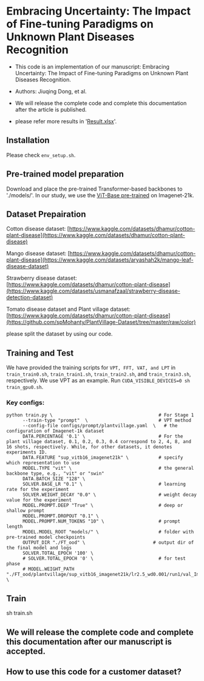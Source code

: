 # Embracing Uncertainty: The Impact of Fine-tuning Paradigms on Unknown Plant Diseases Recognition

* This code is an implementation of our manuscript: Embracing Uncertainty: The Impact of Fine-tuning Paradigms on Unknown Plant Diseases Recognition.

* Authors: Jiuqing Dong, et al.
* We will release the complete code and complete this documentation after the article is published.
* please refer more results in '[Result.xlsx](https://github.com/JiuqingDong/PDOOD/blob/main/Result.xlsx)'.

## Installation

Please check `env_setup.sh`.


## Pre-trained model preparation

Download and place the pre-trained Transformer-based backbones to './models/'. In our study, we use the [ViT-Base pre-trained](https://drive.google.com/file/d/11KuAkntDTPPcq4h4JwSjbDebNgVkgceA/view?usp=drive_link) on Imagenet-21k.

## Dataset Prepairation

  Cotton disease dataset: [https://www.kaggle.com/datasets/dhamur/cotton-plant-disease](https://www.kaggle.com/datasets/dhamur/cotton-plant-disease)
  
  Mango disease dataset: [https://www.kaggle.com/datasets/dhamur/cotton-plant-disease](https://www.kaggle.com/datasets/aryashah2k/mango-leaf-disease-dataset)
  
  Strawberry disease dataset: [https://www.kaggle.com/datasets/dhamur/cotton-plant-disease](https://www.kaggle.com/datasets/usmanafzaal/strawberry-disease-detection-dataset)
  
  Tomato disease dataset and Plant village dataset: [https://www.kaggle.com/datasets/dhamur/cotton-plant-disease](https://github.com/spMohanty/PlantVillage-Dataset/tree/master/raw/color)

please split the dataset by using our code.

## Training and Test
  We have provided the training scripts for `VPT, FFT, VAT, and LPT` in `train_train0.sh`, `train_train1.sh`, `train_train2.sh`, and `train_train3.sh`, respectively.
  We use VPT as an example. Run `CUDA_VISIBLE_DEVICES=0 sh train_gpu0.sh`.
  ### Key configs:
```
python train.py \                                       # For Stage 1
      --train-type "prompt"  \                          # VPT method
      --config-file configs/prompt/plantvillage.yaml  \   # the configuration of Imagenet-1k dataset
      DATA.PERCENTAGE '0.1' \                           # For the plant village dataset, 0.1, 0.2, 0.3, 0.4 correspond to 2, 4, 8, and 16 shots, respectively. While, for other datasets, it denotes experiments ID.
      DATA.FEATURE "sup_vitb16_imagenet21k" \           # specify which representation to use
      MODEL.TYPE "vit" \                                # the general backbone type, e.g., "vit" or "swin"
      DATA.BATCH_SIZE "128" \
      SOLVER.BASE_LR "0.1" \                            # learning rate for the experiment
      SOLVER.WEIGHT_DECAY "0.0" \                       # weight decay value for the experiment
      MODEL.PROMPT.DEEP "True" \                        # deep or shallow prompt
      MODEL.PROMPT.DROPOUT "0.1" \
      MODEL.PROMPT.NUM_TOKENS "10" \                    # prompt length
      MODEL.MODEL_ROOT "models/" \                      # folder with pre-trained model checkpoints
      OUTPUT_DIR "./FT_ood" \                         # output dir of the final model and logs
      SOLVER.TOTAL_EPOCH '100' \                    
      # SOLVER.TOTAL_EPOCH '0' \                        # for test phase
      # MODEL.WEIGHT_PATH "./FT_ood/plantvillage/sup_vitb16_imagenet21k/lr2.5_wd0.001/run1/val_Imagenet1k_best_model.pth" \

```

## Train

  sh train.sh



## We will release the complete code and complete this documentation after our manuscript is accepted.

## How to use this code for a customer dataset?






